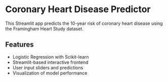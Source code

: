# Coronary Heart Disease Predictor

This Streamlit app predicts the 10-year risk of coronary heart disease using the Framingham Heart Study dataset.

## Features
- Logistic Regression with Scikit-learn
- Streamlit-based interactive frontend
- User input sliders and predictions
- Visualization of model performance
